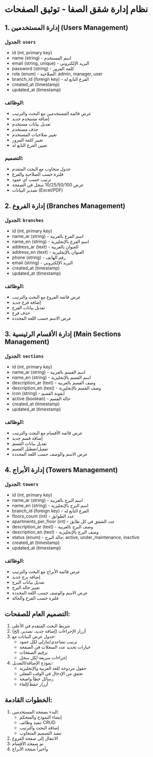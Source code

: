 # نظام إدارة شقق الصفا - توثيق الصفحات

## 1. إدارة المستخدمين (Users Management)

### الجدول: `users`
- id (int, primary key)
- name (string) - اسم المستخدم
- email (string, unique) - البريد الإلكتروني
- password (string) - كلمة المرور
- role (enum) - الصلاحية: admin, manager, user
- branch_id (foreign key) - الفرع التابع له
- created_at (timestamp)
- updated_at (timestamp)

### الوظائف:
- عرض قائمة المستخدمين مع البحث والترتيب
- إضافة مستخدم جديد
- تعديل بيانات مستخدم
- حذف مستخدم
- تغيير صلاحيات المستخدم
- تغيير كلمة المرور
- تعيين الفرع التابع له

### التصميم:
- جدول متجاوب مع البحث المتقدم
- فلترة حسب الصلاحية والفرع
- ترتيب حسب أي عمود
- عرض 10/25/50/100 سجل في الصفحة
- تصدير البيانات (Excel/PDF)

## 2. إدارة الفروع (Branches Management)

### الجدول: `branches`
- id (int, primary key)
- name_ar (string) - اسم الفرع بالعربية
- name_en (string) - اسم الفرع بالإنجليزية
- address_ar (text) - العنوان بالعربية
- address_en (text) - العنوان بالإنجليزية
- phone (string) - رقم الهاتف
- email (string) - البريد الإلكتروني
- created_at (timestamp)
- updated_at (timestamp)

### الوظائف:
- عرض قائمة الفروع مع البحث والترتيب
- إضافة فرع جديد
- تعديل بيانات الفرع
- حذف فرع
- عرض الاسم حسب اللغة المحددة

## 3. إدارة الأقسام الرئيسية (Main Sections Management)

### الجدول: `sections`
- id (int, primary key)
- name_ar (string) - اسم القسم بالعربية
- name_en (string) - اسم القسم بالإنجليزية
- description_ar (text) - وصف القسم بالعربية
- description_en (text) - وصف القسم بالإنجليزية
- icon (string) - أيقونة القسم
- active (boolean) - حالة القسم
- created_at (timestamp)
- updated_at (timestamp)

### الوظائف:
- عرض قائمة الأقسام مع البحث والترتيب
- إضافة قسم جديد
- تعديل بيانات القسم
- تفعيل/تعطيل القسم
- عرض الاسم والوصف حسب اللغة المحددة

## 4. إدارة الأبراج (Towers Management)

### الجدول: `towers`
- id (int, primary key)
- name_ar (string) - اسم البرج بالعربية
- name_en (string) - اسم البرج بالإنجليزية
- branch_id (foreign key) - الفرع التابع له
- floors_count (int) - عدد الطوابق
- apartments_per_floor (int) - عدد الشقق في كل طابق
- description_ar (text) - وصف البرج بالعربية
- description_en (text) - وصف البرج بالإنجليزية
- status (enum) - حالة البرج: active, under_maintenance, inactive
- created_at (timestamp)
- updated_at (timestamp)

### الوظائف:
- عرض قائمة الأبراج مع البحث والترتيب
- إضافة برج جديد
- تعديل بيانات البرج
- تغيير حالة البرج
- عرض الاسم والوصف حسب اللغة المحددة
- فلترة حسب الفرع والحالة

## التصميم العام للصفحات:
1. شريط البحث المتقدم في الأعلى
2. أزرار الإجراءات (إضافة جديد، تصدير، إلخ)
3. جدول عرض البيانات مع:
   - ترتيب تصاعدي/تنازلي لكل عمود
   - خيارات تحديد عدد السجلات في الصفحة
   - ترقيم الصفحات
   - إجراءات سريعة لكل سجل
4. نموذج الإضافة/التعديل:
   - حقول مزدوجة للغة العربية والإنجليزية
   - تحقق من الإدخال في الوقت الفعلي
   - رسائل خطأ واضحة
   - أزرار حفظ/إلغاء

## الخطوات القادمة:
1. البدء بصفحة المستخدمين:
   - إنشاء النموذج والمتحكم
   - تنفيذ وظائف CRUD
   - إضافة البحث والترتيب
   - تنفيذ التصميم المتجاوب
2. الانتقال إلى صفحة الفروع
3. ثم صفحة الأقسام
4. وأخيراً صفحة الأبراج
